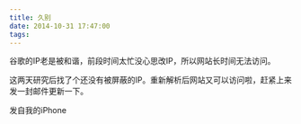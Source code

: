 ```yaml
---
title: 久别
date: 2014-10-31 17:47:00
tags:
---
```

谷歌的IP老是被和谐，前段时间太忙没心思改IP，所以网站长时间无法访问。

这两天研究后找了个还没有被屏蔽的IP。重新解析后网站又可以访问啦，赶紧上来发一封邮件更新一下。

发自我的iPhone